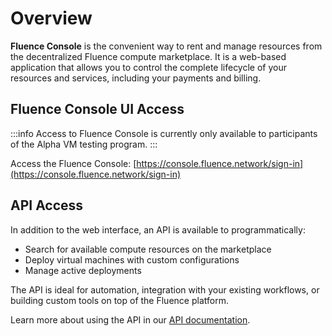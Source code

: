 # Overview

**Fluence Console** is the convenient way to rent and manage resources from the decentralized Fluence compute marketplace. It is a web-based application that allows you to control the complete lifecycle of your resources and services, including your payments and billing.

## Fluence Console UI Access

:::info
Access to Fluence Console is currently only available to participants of the Alpha VM testing program.
:::

Access the Fluence Console: [https://console.fluence.network/sign-in](https://console.fluence.network/sign-in)

## API Access

In addition to the web interface, an API is available to programmatically:

- Search for available compute resources on the marketplace
- Deploy virtual machines with custom configurations
- Manage active deployments

The API is ideal for automation, integration with your existing workflows, or building custom tools on top of the Fluence platform.

Learn more about using the API in our [API documentation](./api/overview.md).
